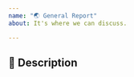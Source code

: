 ```yaml
---
name: "🌏 General Report"
about: It's where we can discuss.

---
```


## 🐞 Description
<!-- Short and clear what is in your thought -->

